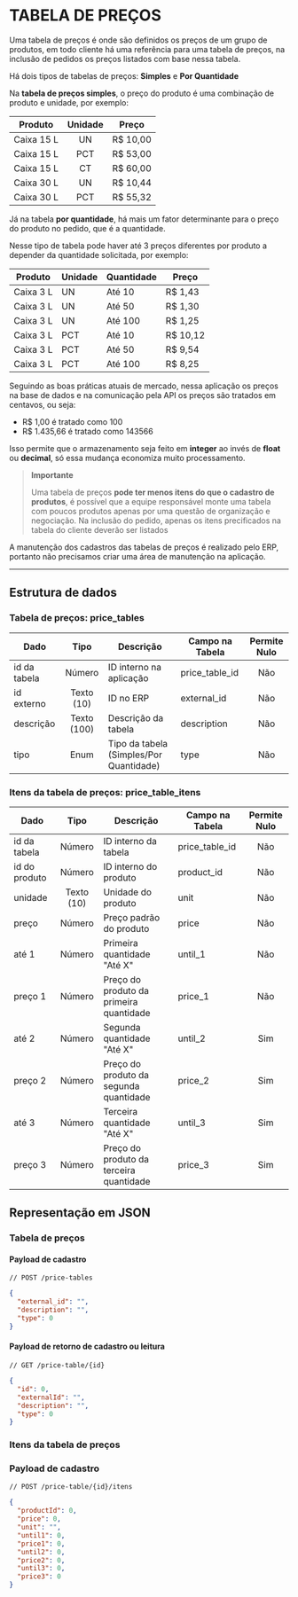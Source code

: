 # TABELA DE PREÇOS

Uma tabela de preços é onde são definidos os preços de um grupo de produtos, em todo cliente há uma referência para uma tabela de preços, na inclusão de pedidos os preços listados com base nessa tabela.

Há dois tipos de tabelas de preços: **Simples** e **Por Quantidade**

Na **tabela de preços simples**, o preço do produto é uma combinação de produto e unidade, por exemplo:

| Produto    | Unidade | Preço    |
| ---------- | :-----: | -------- |
| Caixa 15 L |   UN    | R$ 10,00 |
| Caixa 15 L |   PCT   | R$ 53,00 |
| Caixa 15 L |   CT    | R$ 60,00 |
| Caixa 30 L |   UN    | R$ 10,44 |
| Caixa 30 L |   PCT   | R$ 55,32 |

Já na tabela **por quantidade**, há mais um fator determinante para o preço do produto no pedido, que é a quantidade.

Nesse tipo de tabela pode haver até 3 preços diferentes por produto a depender da quantidade solicitada, por exemplo:

| Produto   | Unidade | Quantidade | Preço    |
| --------- | ------- | ---------- | -------- |
| Caixa 3 L | UN      | Até 10     | R$ 1,43  |
| Caixa 3 L | UN      | Até 50     | R$ 1,30  |
| Caixa 3 L | UN      | Até 100    | R$ 1,25  |
| Caixa 3 L | PCT     | Até 10     | R$ 10,12 |
| Caixa 3 L | PCT     | Até 50     | R$ 9,54  |
| Caixa 3 L | PCT     | Até 100    | R$ 8,25  |

Seguindo as boas práticas atuais de mercado, nessa aplicação os preços na base de dados e na comunicação pela API os preços são tratados em centavos, ou seja:

- R$ 1,00 é tratado como 100
- R$ 1.435,66 é tratado como 143566

Isso permite que o armazenamento seja feito em **integer** ao invés de **float** ou **decimal**, só essa mudança economiza muito processamento.

> **Importante**
>
> Uma tabela de preços **pode ter menos itens do que o cadastro de produtos**, é possível que a equipe responsável monte uma tabela com poucos produtos apenas por uma questão de organização e negociação.
> Na inclusão do pedido, apenas os itens precificados na tabela do cliente deverão ser listados

A manutenção dos cadastros das tabelas de preços é realizado pelo ERP, portanto não precisamos criar uma área de manutenção na aplicação.

---

## Estrutura de dados

### Tabela de preços: **price_tables**

| Dado         |    Tipo     | Descrição                               | Campo na Tabela | Permite Nulo |
| ------------ | :---------: | --------------------------------------- | --------------- | :----------: |
| id da tabela |   Número    | ID interno na aplicação                 | price_table_id  |     Não      |
| id externo   | Texto (10)  | ID no ERP                               | external_id     |     Não      |
| descrição    | Texto (100) | Descrição da tabela                     | description     |     Não      |
| tipo         |    Enum     | Tipo da tabela (Simples/Por Quantidade) | type            |     Não      |

### Itens da tabela de preços: **price_table_itens**

| Dado          |    Tipo    | Descrição                               | Campo na Tabela | Permite Nulo |
| ------------- | :--------: | --------------------------------------- | --------------- | :----------: |
| id da tabela  |   Número   | ID interno da tabela                    | price_table_id  |     Não      |
| id do produto |   Número   | ID interno do produto                   | product_id      |     Não      |
| unidade       | Texto (10) | Unidade do produto                      | unit            |     Não      |
| preço         |   Número   | Preço padrão do produto                 | price           |     Não      |
| até 1         |   Número   | Primeira quantidade "Até X"             | until_1         |     Não      |
| preço 1       |   Número   | Preço do produto da primeira quantidade | price_1         |     Não      |
| até 2         |   Número   | Segunda quantidade "Até X"              | until_2         |     Sim      |
| preço 2       |   Número   | Preço do produto da segunda quantidade  | price_2         |     Sim      |
| até 3         |   Número   | Terceira quantidade "Até X"             | until_3         |     Sim      |
| preço 3       |   Número   | Preço do produto da terceira quantidade | price_3         |     Sim      |

## Representação em JSON

### Tabela de preços

#### Payload de cadastro

`// POST /price-tables`

```json
{
  "external_id": "",
  "description": "",
  "type": 0
}
```

#### Payload de retorno de cadastro ou leitura

`// GET /price-table/{id}`

```json
{
  "id": 0,
  "externalId": "",
  "description": "",
  "type": 0
}
```

### Itens da tabela de preços

### Payload de cadastro

`// POST /price-table/{id}/itens`

```json
{
  "productId": 0,
  "price": 0,
  "unit": "",
  "until1": 0,
  "price1": 0,
  "until2": 0,
  "price2": 0,
  "until3": 0,
  "price3": 0
}
```
